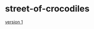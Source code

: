 # street-of-crocodiles
 [version 1](https://EthanH2002.github.io/street-of-crocodiles/index-one.html)
